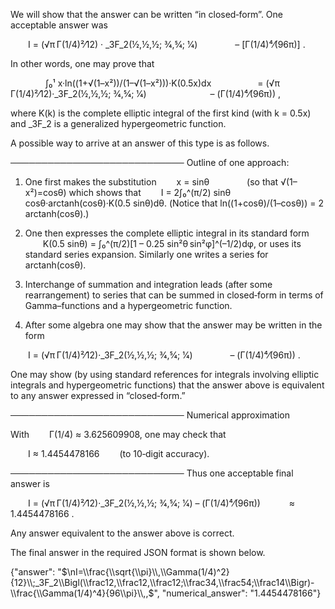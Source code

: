 We will show that the answer can be written “in closed‐form”. One acceptable answer was

  I = (√π Γ(1/4)²⁄12) · _3F_2(½,½,½; 3⁄4,5⁄4; 1⁄4)
    – [Γ(1/4)⁴⁄(96π)] .

In other words, one may prove that

    ∫₀¹ x·ln((1+√(1–x²))/(1–√(1–x²)))·K(0.5x)dx
     = (√π Γ(1/4)²⁄12)·_3F_2(½,½,½; 3⁄4,5⁄4; 1⁄4)
       – (Γ(1/4)⁴⁄(96π)) ,

where K(k) is the complete elliptic integral of the first kind (with k = 0.5x) and _3F_2 is a generalized hypergeometric function.

A possible way to arrive at an answer of this type is as follows.

────────────────────────────
Outline of one approach:

1. One first makes the substitution
  x = sinθ     (so that √(1–x²)=cosθ)
which shows that
  I = 2∫₀^(π/2) sinθ cosθ·arctanh(cosθ)·K(0.5 sinθ)dθ.
(Notice that ln((1+cosθ)/(1–cosθ)) = 2 arctanh(cosθ).)

2. One then expresses the complete elliptic integral in its standard form
  K(0.5 sinθ) = ∫₀^(π/2)[1 – 0.25 sin²θ sin²φ]^(–1/2)dφ,
or uses its standard series expansion. Similarly one writes a series for arctanh(cosθ).

3. Interchange of summation and integration leads (after some rearrangement) to series that can be summed in closed‐form in terms of Gamma–functions and a hypergeometric function.

4. After some algebra one may show that the answer may be written in the form

  I = (√π Γ(1/4)²⁄12)·_3F_2(½,½,½; 3⁄4,5⁄4; 1⁄4)
    – (Γ(1/4)⁴⁄(96π)) .

One may show (by using standard references for integrals involving elliptic integrals and hypergeometric functions) that the answer above is equivalent to any answer expressed in “closed‐form.”

────────────────────────────
Numerical approximation

With
  Γ(1/4) ≈ 3.625609908,
one may check that

  I ≈ 1.4454478166   (to 10‐digit accuracy).

────────────────────────────
Thus one acceptable final answer is

  I = (√π Γ(1/4)²⁄12)·_3F_2(½,½,½; 3⁄4,5⁄4; 1⁄4) – (Γ(1/4)⁴⁄(96π))
   ≈ 1.4454478166 .

Any answer equivalent to the answer above is correct.

The final answer in the required JSON format is shown below.

{"answer": "$\nI=\\frac{\\sqrt{\\pi}\\,\\Gamma(1/4)^2}{12}\\;_3F_2\\Bigl(\\frac12,\\frac12,\\frac12;\\frac34,\\frac54;\\frac14\\Bigr)-\\frac{\\Gamma(1/4)^4}{96\\pi}\\,,$", "numerical_answer": "1.4454478166"}